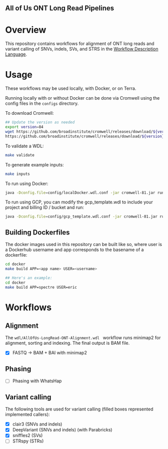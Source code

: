 All of Us ONT Long Read Pipelines
---------------------

# Overview
This repository contains workflows for alignment of ONT long reads and variant
calling of SNVs, indels, SVs, and STRS in the [Workflow Description Language](https://github.com/openwdl/wdl).

# Usage
These workflows may be used locally, with Docker, or on Terra.

Running locally with or without Docker can be done via Cromwell using the config files in the `configs` directory.

To download Cromwell:

```bash
## Update the version as needed
export version=84
wget https://github.com/broadinstitute/cromwell/releases/download/${version}/cromwell-${version}.jar
https://github.com/broadinstitute/cromwell/releases/download/${version}/womtool-${version}.jar
```

To validate a WDL:

```bash
make validate
```

To generate example inputs:

```bash
make inputs
```

To run using Docker:

```bash
java -Dconfig.file=config/localDocker.wdl.conf -jar cromwell-81.jar run -i inputs.local.json wdl/AllOfUs-LongRead-ONT-AlignmentAndPhasing.wdl
```

To run using GCP, you can modify the gcp_template.wdl to include your project and billing ID / bucket and run:

```bash
java -Dconfig.file=config/gcp_template.wdl.conf -jar cromwell-81.jar run -i inputs.local.json wdl/AllOfUs-LongRead-ONT-AlignmentAndPhasing.wdl
```

## Building Dockerfiles
The docker images used in this repository can be built like so, where user is a Dockerhub username and app corresponds to the basename of a dockerfile:

```bash
cd docker
make build APP=<app name> USER=<username>

## Here's an example:
cd docker
make build APP=spectre USER=eric
```

# Workflows

## Alignment
The `wdl/AllOfUs-LongRead-ONT-Alignment.wdl ` workflow runs minimap2 for alignment, sorting and indexing. The final output is BAM file.

- [X] FASTQ -> BAM + BAI with minimap2

## Phasing

- [ ] Phasing with WhatsHap


## Variant calling
The following tools are used for variant calling (filled boxes represented implemented callers):

- [X] clair3 (SNVs and indels)
- [X] DeepVariant (SNVs and indels) (with Parabricks)
- [X] sniffles2 (SVs)
- [ ] STRspy (STRs)
